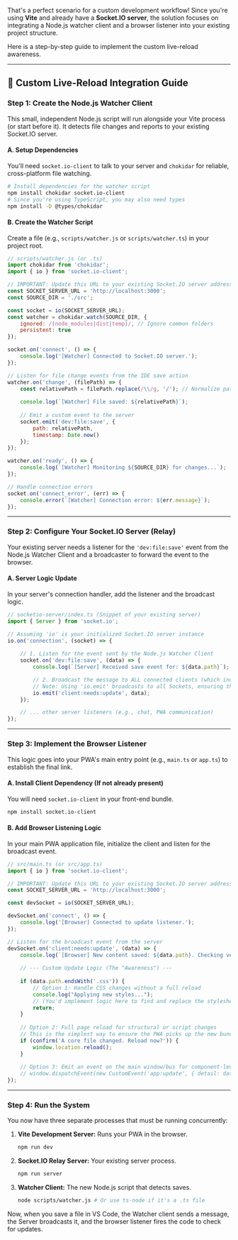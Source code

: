 That's a perfect scenario for a custom development workflow\! Since you're using **Vite** and already have a **Socket.IO server**, the solution focuses on integrating a Node.js watcher client and a browser listener into your existing project structure.

Here is a step-by-step guide to implement the custom live-reload awareness.

-----

## 🚀 Custom Live-Reload Integration Guide

### Step 1: Create the Node.js Watcher Client

This small, independent Node.js script will run alongside your Vite process (or start before it). It detects file changes and reports to your existing Socket.IO server.

#### A. Setup Dependencies

You'll need `socket.io-client` to talk to your server and `chokidar` for reliable, cross-platform file watching.

```bash
# Install dependencies for the watcher script
npm install chokidar socket.io-client
# Since you're using TypeScript, you may also need types
npm install -D @types/chokidar
```

#### B. Create the Watcher Script

Create a file (e.g., `scripts/watcher.js` or `scripts/watcher.ts`) in your project root.

```javascript
// scripts/watcher.js (or .ts)
import chokidar from 'chokidar';
import { io } from 'socket.io-client';

// IMPORTANT: Update this URL to your existing Socket.IO server address
const SOCKET_SERVER_URL = 'http://localhost:3000'; 
const SOURCE_DIR = './src';

const socket = io(SOCKET_SERVER_URL);
const watcher = chokidar.watch(SOURCE_DIR, { 
    ignored: /(node_modules|dist|temp)/, // Ignore common folders
    persistent: true 
});

socket.on('connect', () => {
    console.log('[Watcher] Connected to Socket.IO server.');
});

// Listen for file change events from the IDE save action
watcher.on('change', (filePath) => {
    const relativePath = filePath.replace(/\\/g, '/'); // Normalize path separators
    
    console.log(`[Watcher] File saved: ${relativePath}`);
    
    // Emit a custom event to the server
    socket.emit('dev:file:save', { 
        path: relativePath, 
        timestamp: Date.now() 
    });
});

watcher.on('ready', () => {
    console.log(`[Watcher] Monitoring ${SOURCE_DIR} for changes...`);
});

// Handle connection errors
socket.on('connect_error', (err) => {
    console.error(`[Watcher] Connection error: ${err.message}`);
});
```

-----

### Step 2: Configure Your Socket.IO Server (Relay)

Your existing server needs a listener for the `'dev:file:save'` event from the Node.js Watcher Client and a broadcaster to forward the event to the browser.

#### A. Server Logic Update

In your server's connection handler, add the listener and the broadcast logic.

```typescript
// socketio-server/index.ts (Snippet of your existing server)
import { Server } from 'socket.io'; 

// Assuming 'io' is your initialized Socket.IO server instance
io.on('connection', (socket) => {
    
    // 1. Listen for the event sent by the Node.js Watcher Client
    socket.on('dev:file:save', (data) => {
        console.log(`[Server] Received save event for: ${data.path}`);

        // 2. Broadcast the message to ALL connected clients (which includes the browser)
        // Note: Using 'io.emit' broadcasts to all Sockets, ensuring the browser receives it.
        io.emit('client:needs:update', data); 
    });

    // ... other server listeners (e.g., chat, PWA communication)
});
```

-----

### Step 3: Implement the Browser Listener

This logic goes into your PWA's main entry point (e.g., `main.ts` or `app.ts`) to establish the final link.

#### A. Install Client Dependency (If not already present)

You will need `socket.io-client` in your front-end bundle.

```bash
npm install socket.io-client
```

#### B. Add Browser Listening Logic

In your main PWA application file, initialize the client and listen for the broadcast event.

```typescript
// src/main.ts (or src/app.ts)
import { io } from 'socket.io-client';

// IMPORTANT: Update this URL to your existing Socket.IO server address
const SOCKET_SERVER_URL = 'http://localhost:3000'; 

const devSocket = io(SOCKET_SERVER_URL);

devSocket.on('connect', () => {
    console.log('[Browser] Connected to update listener.');
});

// Listen for the broadcast event from the server
devSocket.on('client:needs:update', (data) => {
    console.log(`[Browser] New content saved: ${data.path}. Checking version...`);
    
    // --- Custom Update Logic (The "Awareness") ---
    
    if (data.path.endsWith('.css')) {
        // Option 1: Handle CSS changes without a full reload
        console.log("Applying new styles...");
        // (You'd implement logic here to find and replace the stylesheet link)
        return; 
    }
    
    // Option 2: Full page reload for structural or script changes
    // This is the simplest way to ensure the PWA picks up the new bundle hash.
    if (confirm('A core file changed. Reload now?')) {
        window.location.reload();
    }
    
    // Option 3: Emit an event on the main window/bus for component-level re-render
    // window.dispatchEvent(new CustomEvent('app:update', { detail: data }));
});
```

-----

### Step 4: Run the System

You now have three separate processes that must be running concurrently:

1.  **Vite Development Server:** Runs your PWA in the browser.
    ```bash
    npm run dev
    ```
2.  **Socket.IO Relay Server:** Your existing server process.
    ```bash
    npm run server
    ```
3.  **Watcher Client:** The new Node.js script that detects saves.
    ```bash
    node scripts/watcher.js # Or use ts-node if it's a .ts file
    ```

Now, when you save a file in VS Code, the Watcher client sends a message, the Server broadcasts it, and the browser listener fires the code to check for updates.